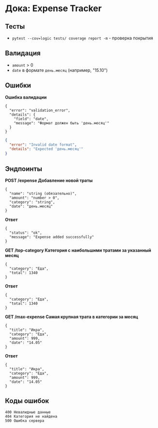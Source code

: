# Дока: Expense Tracker

## Тесты
- `pytest --cov=logic tests/ coverage report -m` - проверка покрытия

## Валидация
- `amount` > 0  
- `date` в формате `день.месяц` (например, "15.10")

## Ошибки
**Ошибка валидации**
```
{
  "error": "validation_error",
  "details": {
    "field": "date",
    "message": "Формат должен быть 'день.месяц'"
  }
}
```
```json
{
  "error": "Invalid date format",
  "details": "Expected 'день.месяц'"
}
```
## Эндпоинты

**POST /expense
Добавление новой траты**
```
{
  "name": "string (обязательно)",
  "amount": "number > 0",
  "category": "string",
  "date": "день.месяц"
}
```
**Ответ**
```
{
  "status": "ok",
  "message": "Expense added successfully"
}
```

**GET /top-category
Категория с наибольшими тратами за указанный месяц**
```
{
  "category": "Еда",
  "total": 1340
}
```
**Ответ**
```
{
  "category": "Еда",
  "total": 1340
}
```

**GET /max-expense
Самая крупная трата в категории за месяц**
```
{
  "title": "Икра",
  "category": "Еда",
  "amount": 999,
  "date": "14.05"
}
```
**Ответ**
```
{
  "title": "Икра",
  "category": "Еда",
  "amount": 999,
  "date": "14.05"
}
```

## Коды ошибок
```
400	Невалидные данные
404	Категория не найдена
500	Ошибка сервера
```
